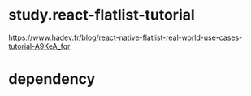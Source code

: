 # study.react-flatlist-tutorial
https://www.hadev.fr/blog/react-native-flatlist-real-world-use-cases-tutorial-A9KeA_fqr


# dependency
